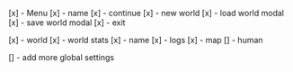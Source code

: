 
[x] - Menu
[x] - name
    [x] - continue
    [x] - new world
    [x] - load world modal
    [x] - save world modal
    [x] - exit

[x] - world
    [x] - world stats
    [x] - name
    [x] - logs
    [x] - map
    [] - human

[] - add more global settings